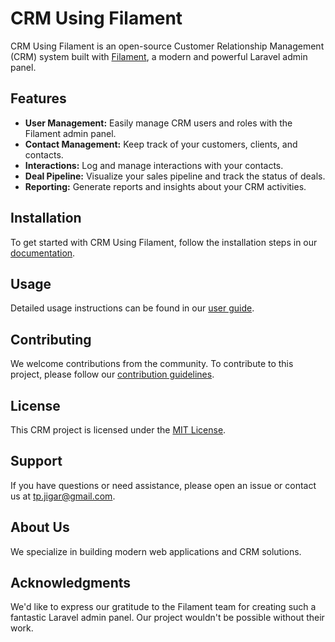 # CRM Using Filament

CRM Using Filament is an open-source Customer Relationship Management (CRM) system built with [Filament](https://filamentphp.com/), a modern and powerful Laravel admin panel.

## Features

- **User Management:** Easily manage CRM users and roles with the Filament admin panel.
- **Contact Management:** Keep track of your customers, clients, and contacts.
- **Interactions:** Log and manage interactions with your contacts.
- **Deal Pipeline:** Visualize your sales pipeline and track the status of deals.
- **Reporting:** Generate reports and insights about your CRM activities.

## Installation

To get started with CRM Using Filament, follow the installation steps in our [documentation](docs/installation.md).

## Usage

Detailed usage instructions can be found in our [user guide](docs/user-guide.md).

## Contributing

We welcome contributions from the community. To contribute to this project, please follow our [contribution guidelines](CONTRIBUTING.md).

## License

This CRM project is licensed under the [MIT License](LICENSE).

## Support

If you have questions or need assistance, please open an issue or contact us at [tp.jigar@gmail.com](mailto:tp.jigar@gmail.com).

## About Us

We specialize in building modern web applications and CRM solutions.

## Acknowledgments

We'd like to express our gratitude to the Filament team for creating such a fantastic Laravel admin panel. Our project wouldn't be possible without their work.
